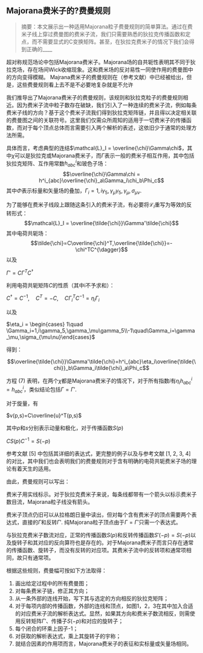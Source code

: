 </style><script type="text/javascript" src="https://cdn.mathjax.org/mathjax/latest/MathJax.js?config=TeX-AMS-MML_HTMLorMML"></script>
<script>MathJax.Hub.Config({
  config: ["MMLorHTML.js"],
  extensions: ["tex2jax.js"],
  jax: ["input/TeX"],
  tex2jax: {
    inlineMath: [ ['$','$'], ["\\(","\\)"] ],
    displayMath: [ ['$$','$$'], ["\\[","\\]"] ],
    processEscapes: false
  },
  TeX: {
    extensions: ["AMSmath.js", "AMSsymbols.js"],
    TagSide: "right",
    TagIndent: ".8em",
    MultLineWidth: "85%",
    equationNumbers: {
      autoNumber: "AMS",
    },
    unicode: {
      fonts: "STIXGeneral,'Arial Unicode MS'"
    }
  },
  showProcessingMessages: false
});
</script>

## Majorana费米子的?费曼规则

> 摘要：本文展示出一种适用Majorana粒子费曼规则的简单算法。通过在费米子线上穿过费曼图的费米子流，我们只需要熟悉的狄拉克传播函数和定点，而不需要显式的C变换矩阵。甚至，在狄拉克费米子的情况下我们会得到正确的____

超对称规范场论中包括Majorana费米子。Majorana场的自共轭性表明其不同于狄拉克场，存在场间Wick收缩现象。这和费米场的反对易性一同使作用的费曼图中的方向变得模糊。
Majrana费米子的费曼规则在（参考文献）中已经被给出，但是，这些费曼规则看上去不是不必要地复杂就是不允许

我们推导出了Majorana费米子的费曼规则，该规则和狄拉克粒子的费曼规则相近。因为费米子流中粒子数存在破缺，我们引入了一种连续的费米子流，例如每条费米子线的方向？基于这个费米子流我们得到狄拉克矩阵链，并且得以决定相关联的费曼图之间的关联符号。这里我们仅需众所周知的适用于一切费米子的传播函数，而对于每个顶点总体而言需要引入两个解析的表述，这依旧少于通常的处理方法所需。

具体而言，考虑典型的连结$\mathcal{L}_I = \overline{\chi}\Gamma\chi$，其中$\chi$可以是狄拉克或Majorana费米子，而$\Gamma$表示一般的费米子相互作用，其中包括狄拉克矩阵、互作用常数$h^i_{abc}$和玻色子场：
$$\overline{\chi}\Gamma\chi = h^i_{abc}\overline{\chi}_a\Gamma_i\chi_b\Phi_c$$
其中$\Phi$表示标量和矢量场的叠加，$\Gamma_i = 1,i\gamma_5,\gamma_\mu\gamma_5,\gamma_\mu,\sigma_{\mu\nu}$.

为了能够在费米子线段上跟随这条引入的费米子流，有必要将$\mathcal{L}_I$重写为等效的反转形式：
$$\mathcal{L}_I = \overline{\tilde{\chi}}\Gamma'\tilde{\chi}$$
其中电荷共轭场：
$$\tilde{\chi}=C\overline{\chi}^T,\overline{\tilde{\chi}}=-\chi^TC^{\dagger}$$
以及

$\Gamma' = C\Gamma^TC^\dagger$

利用电荷共轭矩阵$C$的性质（其中i不予求和）：

$C^\dagger=C^{-1},\quad C^T=-C,\quad C\Gamma^T_iC^{-1}=\eta_i\Gamma_i$

以及

$\eta_i = \begin{cases} 1\quad \Gamma_i=1,i\gamma_5,\gamma_\mu\gamma_5\\-1\quad\Gamma_i=\gamma_\mu,\sigma_{\mu\nu}\end{cases}$

得到：

$$\overline{\tilde{\chi}}\Gamma'\tilde{\chi}=h^i_{abc}\eta_i\overline{\tilde{\chi}}_b\Gamma_i\tilde{\chi}_a\Phi_c$$

方程 (7) 表明，在两个$\chi$都是Majorana费米子的情况下，对于所有指数$i$有$\eta_ih^i_{abc}=h^i_{abc}$，类似结论包括$\Gamma=\Gamma'$.

对于旋量，有

$v(p,s)=C\overline{u}^T(p,s)$

其中$p$和$s$分别表示动量和极化，对于传播函数$S(p)$

$CS(p)C^{-1}=S(-p)$

参考文献 [5] 中包括其详细的表达式，更完整的例子以及与参考文献 [1, 2, 3, 4] 的对比，其中我们也会表明我们的费曼规则对于含有明确的电荷共轭费米子场的理论有着天生的适用。

由此，费曼规则可以写出：

费米子用实线标示。对于狄拉克费米子来说，每条线都带有一个箭头以标示费米子数目流，Majorana粒子线没有箭头。

费米子顶点仍旧可以从拉格朗日量中读出，但对每个含有费米子的顶点需要两个表达式，直接的$\Gamma$和反转$\Gamma'$. 纯Majorana粒子顶点由于$\Gamma = \Gamma'$只需一个表达式。

与狄拉克费米子数流对应，正常的传播函数$S(p)$和反转传播函数$S'(-p)=S(-p)$以及旋转子和其对应的反向算符也是存在的。对于Majorana费米子而言只存在通常的传播函数、旋转子，而没有反转的对应项。其费米子流中的反转项和通常项相同，故只有通常项。

根据这些规则，费曼幅可按如下方法取得：

1. 画出给定过程中的所有费曼图；
2. 对每条费米子链，修正其方向；
3. 从一条外部的连线开始，写下其与选定的方向相反的狄拉克矩阵；
4. 对于每项内部的传播函数，外部的连线和顶点，如图1，2，3在其中加入合适的对应费米子流的解析表达式。显然，如果其方向和费米子数流相反，则需使用反转矩阵$\Gamma'$、传播子$S(-p)$和对应的旋转子；
5. 每个闭合的环乘上因子-1；
6. 对获取的解析表达式，乘上其旋转子的宇称；
7. 就结合因素的作用项而言，Majorana费米子的表征和实标量或矢量场相同。

